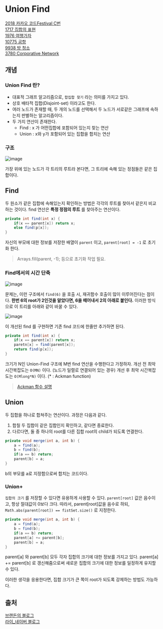 # Union Find

[2018 카카오 코드Festival C번](https://www.acmicpc.net/problem/15956)  
[1717 집합의 표현](https://www.acmicpc.net/problem/1717)  
[1976 여행가자](https://www.acmicpc.net/problem/1976)  
[10775 공항](https://www.acmicpc.net/problem/10775)  
[9938 방 청소](https://www.acmicpc.net/problem/9938)  
[3780 Corporative Network](https://www.acmicpc.net/problem/3780)  

## 개념
### Union Find 란?
* 대표적 그래프 알고리즘으로, `합집합 찾기` 라는 의미를 가지고 있다. 
* 상호 배타적 집합(Disjoint-set) 이라고도 한다. 
* 여러 노드가 존재할 때, 두 개의 노드를 선택해서 두 노드가 서로같은 그래프에 속하는지 판별하는 알고리즘이다.
* 두 가지 연산이 존재한다. 
  - Find : x 가 어떤집합에 포함되어 있는지 찾는 연산
  - Union : x와 y가 포함되어 있는 집합을 합치는 연산 

### 구조 
![image](https://user-images.githubusercontent.com/7833598/44299715-6b62d200-a336-11e8-8c47-53e1e7c6101f.png)

가장 위에 있는 노드가 각 트리의 루트라 본다면, 그 트리에 속해 있는 정점들은 같은 집합이다. 

## Find
두 원소가 같은 집합에 속해있는지 확인하는 방법은 각각의 루트를 찾아서 같은지 비교하는 것이다.
find 연산은 **특정 정점의 루트** 를 찾아주는 연산이다. 

```java
private int find(int x) {
    if(x == parent[x]) return x;
    else find(p[x]);
}
```
자신의 부모에 대한 정보를 저장한 배열이 `parent` 이고, `parent[root] = -1` 로 초기화 한다. 
> Arrays.fill(parent, -1); 등으로 초기화 작업 필요. 

### Find에서의 시간 단축
![image](https://user-images.githubusercontent.com/7833598/44299778-47ec5700-a337-11e8-812e-cefdfdb1dc3d.png)

문제는, 이런 구조에서 `find(6)` 을 호출 시, 재귀함수 호출이 많이 이루어진다는 점이다. 
**한번 6의 root가 2인것을 알았다면, 6을 떼어내서 2의 아래로 붙인다.**
이러한 방식으로 이 트리를 아래와 같이 바꿀 수 있다. 

![image](https://user-images.githubusercontent.com/7833598/44299805-94379700-a337-11e8-9590-84dcd06ad9e9.png)

이 개선된 find 를 구현하면 기존 find 코드에 한줄만 추가하면 된다.
```java
private int find(int x) {
    if(x == parent[x]) return x;
    paretn[x] = find(parent[x]);
    return find(p[x]);
}
```
크기가 N인 Union-Find 구조에 M번 find 연산을 수행한다고 가정하자.
개선 전 최악 시간복잡도는 `O(MN)` 이다. (노드가 일렬로 연결되어 있는 경우)
개선 후 최악 시간복잡도는 `O(Mlong*N)` 이다. (* : Ackman function)
> [Ackman 함수 설명](https://en.wikipedia.org/wiki/Ackermann_function)


## Union
두 집합을 하나로 합쳐주는 연산이다. 
과정은 다음과 같다.

1. 합칠 두 집합이 같은 집합인지 확인하고, 같다면 종료한다.
2. 다르다면, 둘 중 하나의 root를 다른 집합 root의 child가 되도록 연결한다. 

```java
private void merge(int a, int b) {
    a = find(a);
    b = find(b);
    if(a == b) return;
    parent[b] = a;
}
```
b의 부모를 a로 지정함으로써 합치는 코드이다. 

### Union+
`집합의 크기` 를 저장할 수 있다면 유용하게 사용할 수 있다. 
`parent[root]` 값은 음수이고, 항상 절대값이 0보다 크다. 
따라서, parent[root]값을 음수로 하되, `Math.abs(parent[root]) == fistSet.size()` 로 지정한다. 

```java
private void merge(int a, int b) {
    a = find(a);
    b = find(b);
    if(a == b) return;
    parent[a] += parent[b];
    parent[b] = a;
}
```
parent[a] 와 parent[b] 모두 각자 집합의 크기에 대한 정보를 가지고 있다. 
parent[a] += parent[b] 로 갱신해줌으로써 새로운 집합의 크기에 대한 정보를 일정하게 유지할 수 있다. 

이러한 생각을 응용한다면, 집합 크기가 큰 쪽이 root가 되도록 강제하는 방법도 가능하다. 

## 출처
[브랜든의 블로그](http://brenden.tistory.com/33)  
[라이_네이버 블로그](https://kks227.blog.me/220791837179)
